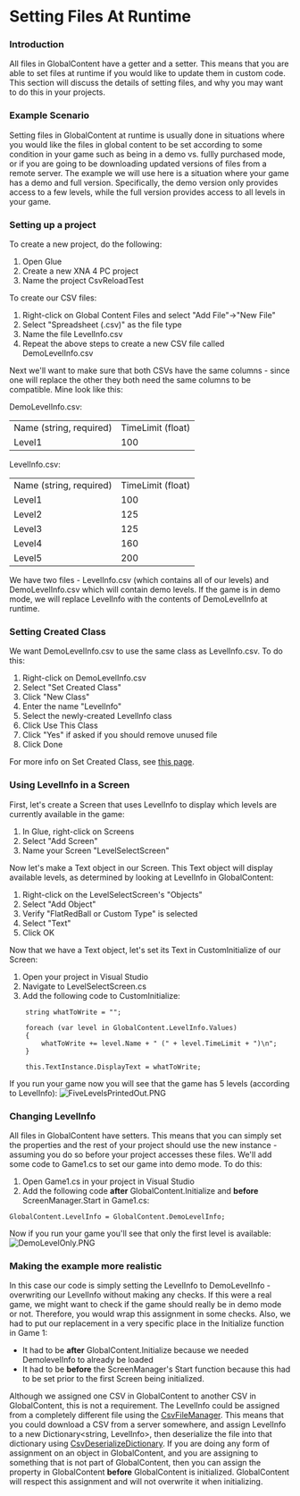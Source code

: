 # Setting Files At Runtime

### Introduction

All files in GlobalContent have a getter and a setter. This means that you are able to set files at runtime if you would like to update them in custom code. This section will discuss the details of setting files, and why you may want to do this in your projects.

### Example Scenario

Setting files in GlobalContent at runtime is usually done in situations where you would like the files in global content to be set according to some condition in your game such as being in a demo vs. fullly purchased mode, or if you are going to be downloading updated versions of files from a remote server. The example we will use here is a situation where your game has a demo and full version. Specifically, the demo version only provides access to a few levels, while the full version provides access to all levels in your game.

### Setting up a project

To create a new project, do the following:

1. Open Glue
2. Create a new XNA 4 PC project
3. Name the project CsvReloadTest

To create our CSV files:

1. Right-click on Global Content Files and select "Add File"->"New File"
2. Select "Spreadsheet (.csv)" as the file type
3. Name the file LevelInfo.csv
4. Repeat the above steps to create a new CSV file called DemoLevelInfo.csv

Next we'll want to make sure that both CSVs have the same columns - since one will replace the other they both need the same columns to be compatible. Mine look like this:

DemoLevelInfo.csv:

|                         |                   |
| ----------------------- | ----------------- |
| Name (string, required) | TimeLimit (float) |
| Level1                  | 100               |

LevelInfo.csv:

|                         |                   |
| ----------------------- | ----------------- |
| Name (string, required) | TimeLimit (float) |
| Level1                  | 100               |
| Level2                  | 125               |
| Level3                  | 125               |
| Level4                  | 160               |
| Level5                  | 200               |

We have two files - LevelInfo.csv (which contains all of our levels) and DemoLevelInfo.csv which will contain demo levels. If the game is in demo mode, we will replace LevelInfo with the contents of DemoLevelInfo at runtime.

### Setting Created Class

We want DemoLevelInfo.csv to use the same class as LevelInfo.csv. To do this:

1. Right-click on DemoLevelInfo.csv
2. Select "Set Created Class"
3. Click "New Class"
4. Enter the name "LevelInfo"
5. Select the newly-created LevelInfo class
6. Click Use This Class
7. Click "Yes" if asked if you should remove unused file
8. Click Done

For more info on Set Created Class, see [this page](../../frb/docs/index.php).

### Using LevelInfo in a Screen

First, let's create a Screen that uses LevelInfo to display which levels are currently available in the game:

1. In Glue, right-click on Screens
2. Select "Add Screen"
3. Name your Screen "LevelSelectScreen"

Now let's make a Text object in our Screen. This Text object will display available levels, as determined by looking at LevelInfo in GlobalContent:

1. Right-click on the LevelSelectScreen's "Objects"
2. Select "Add Object"
3. Verify "FlatRedBall or Custom Type" is selected
4. Select "Text"
5. Click OK

Now that we have a Text object, let's set its Text in CustomInitialize of our Screen:

1. Open your project in Visual Studio
2. Navigate to LevelSelectScreen.cs
3. Add the following code to CustomInitialize:

```
    string whatToWrite = "";

    foreach (var level in GlobalContent.LevelInfo.Values)
    {
        whatToWrite += level.Name + " (" + level.TimeLimit + ")\n";
    }

    this.TextInstance.DisplayText = whatToWrite;
```

If you run your game now you will see that the game has 5 levels (according to LevelInfo): ![FiveLevelsPrintedOut.PNG](../../.gitbook/assets/migrated\_media-FiveLevelsPrintedOut.PNG)

### Changing LevelInfo

All files in GlobalContent have setters. This means that you can simply set the properties and the rest of your project should use the new instance - assuming you do so before your project accesses these files. We'll add some code to Game1.cs to set our game into demo mode. To do this:

1. Open Game1.cs in your project in Visual Studio
2. Add the following code **after** GlobalContent.Initialize and **before** ScreenManager.Start in Game1.cs:

```
GlobalContent.LevelInfo = GlobalContent.DemoLevelInfo;
```

Now if you run your game you'll see that only the first level is available: ![DemoLevelOnly.PNG](../../.gitbook/assets/migrated\_media-DemoLevelOnly.PNG)

### Making the example more realistic

In this case our code is simply setting the LevelInfo to DemoLevelInfo - overwriting our LevelInfo without making any checks. If this were a real game, we might want to check if the game should really be in demo mode or not. Therefore, you would wrap this assignment in some checks. Also, we had to put our replacement in a very specific place in the Initialize function in Game 1:

* It had to be **after** GlobalContent.Initialize because we needed DemolevelInfo to already be loaded
* It had to be **before** the ScreenManager's Start function because this had to be set prior to the first Screen being initialized.

Although we assigned one CSV in GlobalContent to another CSV in GlobalContent, this is not a requirement. The LevelInfo could be assigned from a completely different file using the [CsvFileManager](../../frb/docs/index.php). This means that you could download a CSV from a server somewhere, and assign LevelInfo to a new Dictionary\<string, LevelInfo>, then deserialize the file into that dictionary using [CsvDeserializeDictionary](../../frb/docs/index.php). If you are doing any form of assignment on an object in GlobalContent, and you are assigning to something that is not part of GlobalContent, then you can assign the property in GlobalContent **before** GlobalContent is initialized. GlobalContent will respect this assignment and will not overwrite it when initializing.
